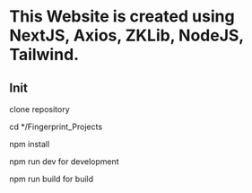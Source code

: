 This Website is created using NextJS, Axios, ZKLib, NodeJS, Tailwind.
====

Init
-----
clone repository

cd */Fingerprint_Projects

npm install

npm run dev for development

npm run build for build


